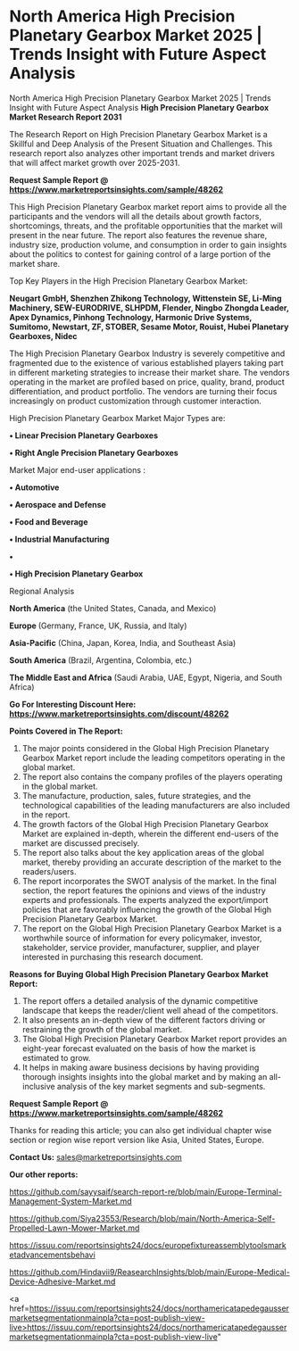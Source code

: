 # North America High Precision Planetary Gearbox Market 2025 | Trends Insight with Future Aspect Analysis
 North America High Precision Planetary Gearbox Market 2025 | Trends Insight with Future Aspect Analysis
<strong>High Precision Planetary Gearbox Market Research Report 2031</strong>

The Research Report on High Precision Planetary Gearbox Market is a Skillful and Deep Analysis of the Present Situation and Challenges. This research report also analyzes other important trends and market drivers that will affect market growth over 2025-2031.

<strong>Request Sample Report @ <a href=https://www.marketreportsinsights.com/sample/48262>https://www.marketreportsinsights.com/sample/48262</a></strong>

This High Precision Planetary Gearbox market report aims to provide all the participants and the vendors will all the details about growth factors, shortcomings, threats, and the profitable opportunities that the market will present in the near future. The report also features the revenue share, industry size, production volume, and consumption in order to gain insights about the politics to contest for gaining control of a large portion of the market share.

Top Key Players in the High Precision Planetary Gearbox Market:

<strong>Neugart GmbH, Shenzhen Zhikong Technology, Wittenstein SE, Li-Ming Machinery, SEW-EURODRIVE, SLHPDM, Flender, Ningbo Zhongda Leader, Apex Dynamics, Pinhong Technology, Harmonic Drive Systems, Sumitomo, Newstart, ZF, STOBER, Sesame Motor, Rouist, Hubei Planetary Gearboxes, Nidec</strong>

The High Precision Planetary Gearbox Industry is severely competitive and fragmented due to the existence of various established players taking part in different marketing strategies to increase their market share. The vendors operating in the market are profiled based on price, quality, brand, product differentiation, and product portfolio. The vendors are turning their focus increasingly on product customization through customer interaction.

High Precision Planetary Gearbox Market Major Types are:

<strong>•  Linear Precision Planetary Gearboxes

•  Right Angle Precision Planetary Gearboxes</strong>

Market Major end-user applications :

<strong>•  Automotive

•  Aerospace and Defense

•  Food and Beverage

•  Industrial Manufacturing

•  

•  High Precision Planetary Gearbox</strong>

Regional Analysis

</u><strong><b>North America</b></strong> (the United States, Canada, and Mexico)

<strong><b>Europe </b></strong>(Germany, France, UK, Russia, and Italy)

<strong><b>Asia-Pacific</b></strong> (China, Japan, Korea, India, and Southeast Asia)

<strong><b>South America</b></strong> (Brazil, Argentina, Colombia, etc.)

<strong><b>The Middle East and Africa</b></strong> (Saudi Arabia, UAE, Egypt, Nigeria, and South Africa)

<strong>Go For Interesting Discount Here: <a href=https://www.marketreportsinsights.com/discount/48262>https://www.marketreportsinsights.com/discount/48262</a></strong>

<strong>Points Covered in The Report:</strong>
<ol>
  <li>The major points considered in the Global High Precision Planetary Gearbox Market report include the leading competitors operating in the global market.</li>
  <li>The report also contains the company profiles of the players operating in the global market.</li>
  <li>The manufacture, production, sales, future strategies, and the technological capabilities of the leading manufacturers are also included in the report.</li>
  <li>The growth factors of the Global High Precision Planetary Gearbox Market are explained in-depth, wherein the different end-users of the market are discussed precisely.</li>
  <li>The report also talks about the key application areas of the global market, thereby providing an accurate description of the market to the readers/users.</li>
  <li>The report incorporates the SWOT analysis of the market. In the final section, the report features the opinions and views of the industry experts and professionals. The experts analyzed the export/import policies that are favorably influencing the growth of the Global High Precision Planetary Gearbox Market.</li>
  <li>The report on the Global High Precision Planetary Gearbox Market is a worthwhile source of information for every policymaker, investor, stakeholder, service provider, manufacturer, supplier, and player interested in purchasing this research document.</li>
</ol>
<strong>Reasons for Buying Global High Precision Planetary Gearbox Market Report:</strong>

<ol>
  <li>The report offers a detailed analysis of the dynamic competitive landscape that keeps the reader/client well ahead of the competitors.</li>
  <li>It also presents an in-depth view of the different factors driving or restraining the growth of the global market.</li>
  <li>The Global High Precision Planetary Gearbox Market report provides an eight-year forecast evaluated on the basis of how the market is estimated to grow.</li>
  <li>It helps in making aware business decisions by having providing thorough insights insights into the global market and by making an all-inclusive analysis of the key market segments and sub-segments.</li>
</ol>
<strong>Request Sample Report @ <a href=https://www.marketreportsinsights.com/sample/48262>https://www.marketreportsinsights.com/sample/48262</a></strong>


Thanks for reading this article; you can also get individual chapter wise section or region wise report version like Asia, United States, Europe.

<strong>Contact Us:</strong>
sales@marketreportsinsights.com

<strong>Our other reports:</strong>

<a href=https://github.com/sayysaif/search-report-re/blob/main/Europe-Terminal-Management-System-Market.md>https://github.com/sayysaif/search-report-re/blob/main/Europe-Terminal-Management-System-Market.md</a>

<a href=https://github.com/Siya23553/Research/blob/main/North-America-Self-Propelled-Lawn-Mower-Market.md>https://github.com/Siya23553/Research/blob/main/North-America-Self-Propelled-Lawn-Mower-Market.md</a>

<a href=https://issuu.com/reportsinsights24/docs/europefixtureassemblytoolsmarketadvancementsbehavi>https://issuu.com/reportsinsights24/docs/europefixtureassemblytoolsmarketadvancementsbehavi</a>

<a href=https://github.com/Hindavii9/ReasearchInsights/blob/main/Europe-Medical-Device-Adhesive-Market.md>https://github.com/Hindavii9/ReasearchInsights/blob/main/Europe-Medical-Device-Adhesive-Market.md</a>

<a href=https://issuu.com/reportsinsights24/docs/northamericatapedegaussermarketsegmentationmainpla?cta=post-publish-view-live>https://issuu.com/reportsinsights24/docs/northamericatapedegaussermarketsegmentationmainpla?cta=post-publish-view-live</a>"
